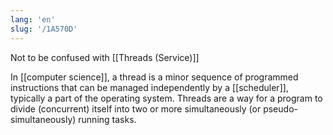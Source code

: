```yaml
---
lang: 'en'
slug: '/1A570D'
---
```


Not to be confused with [[Threads (Service)]]

In [[computer science]], a thread is a minor sequence of programmed instructions that can be managed independently by a [[scheduler]], typically a part of the operating system. Threads are a way for a program to divide (concurrent) itself into two or more simultaneously (or pseudo-simultaneously) running tasks.
